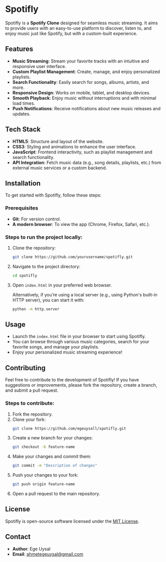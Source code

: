 # Spotifly

Spotifly is a **Spotify Clone** designed for seamless music streaming. It aims to provide users with an easy-to-use platform to discover, listen to, and enjoy music just like Spotify, but with a custom-built experience.

## Features
- **Music Streaming**: Stream your favorite tracks with an intuitive and responsive user interface.
- **Custom Playlist Management**: Create, manage, and enjoy personalized playlists.
- **Search Functionality**: Easily search for songs, albums, artists, and more.
- **Responsive Design**: Works on mobile, tablet, and desktop devices.
- **Smooth Playback**: Enjoy music without interruptions and with minimal load times.
- **Push Notifications**: Receive notifications about new music releases and updates.

## Tech Stack
- **HTML5**: Structure and layout of the website.
- **CSS3**: Styling and animations to enhance the user interface.
- **JavaScript**: Frontend interactivity, such as playlist management and search functionality.
- **API Integration**: Fetch music data (e.g., song details, playlists, etc.) from external music services or a custom backend.

## Installation

To get started with Spotifly, follow these steps:

### Prerequisites
- **Git**: For version control.
- **A modern browser**: To view the app (Chrome, Firefox, Safari, etc.).

### Steps to run the project locally:

1. Clone the repository:
    ```bash
    git clone https://github.com/yourusername/spotifly.git
    ```
2. Navigate to the project directory:
    ```bash
    cd spotifly
    ```
3. Open `index.html` in your preferred web browser.

    Alternatively, if you’re using a local server (e.g., using Python's built-in HTTP server), you can start it with:
    ```bash
    python -m http.server
    ```

## Usage
- Launch the `index.html` file in your browser to start using Spotifly.
- You can browse through various music categories, search for your favorite songs, and manage your playlists.
- Enjoy your personalized music streaming experience!

## Contributing
Feel free to contribute to the development of Spotifly! If you have suggestions or improvements, please fork the repository, create a branch, and submit a pull request.

### Steps to contribute:
1. Fork the repository.
2. Clone your fork:
    ```bash
    git clone https://github.com/egeuysall/spotifly.git
    ```
3. Create a new branch for your changes:
    ```bash
    git checkout -b feature-name
    ```
4. Make your changes and commit them:
    ```bash
    git commit -m "Description of changes"
    ```
5. Push your changes to your fork:
    ```bash
    git push origin feature-name
    ```
6. Open a pull request to the main repository.

## License
Spotifly is open-source software licensed under the [MIT License](LICENSE).

## Contact
- **Author**: Ege Uysal
- **Email**: ahmetegeuysal@gmail.com